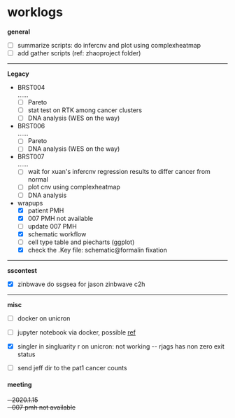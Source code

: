 # worklogs  

**general**

- [ ] summarize scripts: do infercnv and plot using complexheatmap
- [ ] add gather scripts (ref: zhaoproject folder)

------
**Legacy**  

- BRST004  
  ……  
  - [ ] Pareto  
  - [ ] stat test on RTK among cancer clusters  
  - [ ] DNA analysis (WES on the way)
- BRST006  
  ……  
  - [ ] Pareto  
  - [ ] DNA analysis (WES on the way)
- BRST007  
  ……  
  - [ ] wait for xuan's infercnv regression results to differ cancer from normal  
  - [ ] plot cnv using complexheatmap  
  - [ ] DNA analysis
- wrapups  
  - [x] patient PMH  
  - [x] 007 PMH not available
  - [ ] update 007 PMH
  - [x] schematic workflow
  - [ ] cell type table and piecharts (ggplot)  
  - [X] check the .Key file: schematic@formalin fixation

------
**sscontest**

  - [x] zinbwave do ssgsea for jason zinbwave c2h  

------
**misc**  

  - [ ] docker on unicron
  - [ ] jupyter notebook via docker, possible [ref](https://www.dataquest.io/blog/docker-data-science/)
  - [x] singler in singluarity r on unicron: not working -- rjags has non zero exit status
  - [ ] send jeff dir to the pat1 cancer counts





#### meeting

~~- 2020.1.15~~  
  ~~- 007 pmh not available~~
